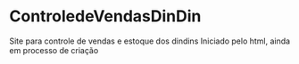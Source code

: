 # ControledeVendasDinDin
Site para controle de vendas e estoque dos dindins
Iniciado pelo html, ainda em processo de criação
